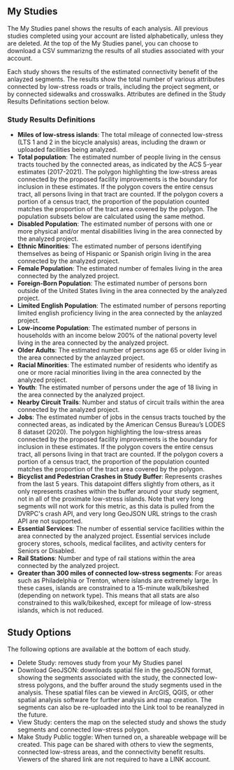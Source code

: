 
## My Studies
The My Studies panel shows the results of each analysis. 
All previous studies completed using your account are listed alphabetically, unless they are deleted. 
At the top of the My Studies panel, you can choose to download a CSV summarizng the results of all studies associated with your account. 

Each study shows the results of the estimated connectivity benefit of the anlayzed segments. 
The results show the total number of various attributes connected by low-stress roads or trails, including the project segment, or by connected sidewalks and crosswalks. 
Attributes are defined in the Study Results Definitations section below.


### Study Results Definitions
- **Miles of low-stress islands**: The total mileage of connected low-stress (LTS 1 and 2 in the bicycle analysis) areas, including the drawn or uploaded facilities being analyzed.
- **Total population**: The estimated number of people living in the census tracts touched by the connected areas, as indicated by the ACS 5-year estimates (2017-2021). The polygon highlighting the low-stress areas connected by the proposed facility improvements is the boundary for inclusion in these estimates. If the polygon covers the entire census tract,  all persons living in that tract are counted. If the polygon covers a portion of a census tract, the proportion of the population counted matches the proportion of the tract area covered by the polygon. The population subsets below are calculated using the same method.
- **Disabled Population**: The estimated number of persons with one or more physical and/or mental disabilities living in the area connected by the analyzed project.
- **Ethnic Minorities**: The estimated number of persons identifying themselves as being of Hispanic or Spanish origin living in the area connected by the analyzed project.
- **Female Population**: The estimated number of females living in the area connected by the analyzed project.
- **Foreign-Born Population**: The estimated number of persons born outside of the United States living in the area connected by the analyzed project.
- **Limited English Population**: The estimated number of persons reporting limited english proficiency living in the area connected by the anlayzed project.
- **Low-income Population**: The estimated number of persons in households with an income below 200% of the national poverty level living in the area connected by the analyzed project.
- **Older Adults**: The estimated number of persons age 65 or older living in the area connected by the anlayzed project.
- **Racial Minorities**: The estimated number of residents who identify as one or more racial minorities living in the area connected by the analyzed project.
- **Youth**: The estimated number of persons under the age of 18 living in the area connected by the analyzed project.
- **Nearby Circuit Trails**: Number and status of circuit trails within the area connected by the analyzed project.
- **Jobs**: The estimated number of jobs in the census tracts touched by the connected areas, as indicated by the American Census Bureau’s LODES 8 dataset (2020). The polygon highlighting the low-stress areas connected by the proposed facility improvements is the boundary for inclusion in these estimates. If the polygon covers the entire census tract,  all persons living in that tract are counted. If the polygon covers a portion of a census tract, the proportion of the population counted matches the proportion of the tract area covered by the polygon. 
- **Bicyclist and Pedestrian Crashes in Study Buffer**: Represents crashes from the last 5 years. This datapoint differs slightly from others, as it only represents crashes within the buffer around your study segment, not in all of the proximate low-stress islands. Note that very long segments will not work
for this metric, as this data is pulled from the DVRPC's crash API, and very long GeoJSON URL strings to the crash API are not supported.  
- **Essential Services**: The number of essential service facilities within the area connected by the analyzed project. Essential services include grocery stores, schools, medical facilites, and activity centers for Seniors or Disabled.
- **Rail Stations**: Number and type of rail stations within the area connected by the analyzed project. 
- **Greater than 300 miles of connected low-stress segments**: For areas such as Philadelphia or Trenton, where islands are extremely large. In these cases, islands are constrained to a 15-minute walk/bikeshed (depending on network type). 
This means that all stats are also constrained to this walk/bikeshed, except for mileage of low-stress islands, which is not reduced.

## Study Options

The following options are available at the bottom of each study.

- Delete Study: removes study from your My Studies panel
- Download GeoJSON: downloads spatial file in the geoJSON format, showing the segments associated with the study, the connected low-stress polygons, and the buffer around the study segments used in the analysis. These spatial files can be viewed in ArcGIS, QGIS, or other spatial analysis software for further analysis and map creation. The segments can also be re-uploaded into the Link tool to be reanalyzed in the future.
- View Study: centers the map on the selected study and shows the study segments and connected low-stress polygon.
- Make Study Public toggle: When turned on, a shareable webpage will be created. This page can be shared with others to view the segments, connected low-stress areas, and the connectivity benefit results. Viewers of the shared link are not required to have a LINK account.




